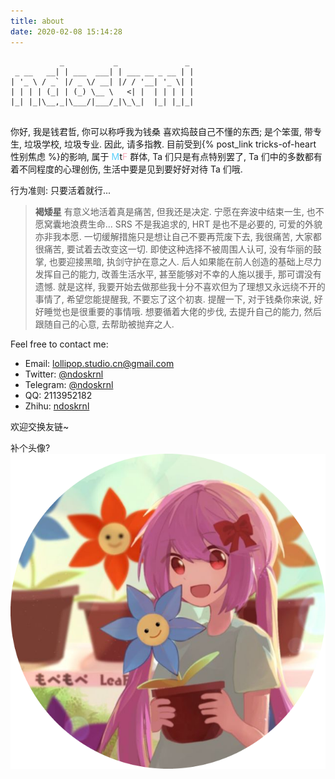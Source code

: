 ```yaml
---
title: about
date: 2020-02-08 15:14:28
---
```


```
           _           _               _ 
 _ __   __| | ___  ___| | ___ __ _ __ | |
| '_ \ / _` |/ _ \/ __| |/ / '__| '_ \| |
| | | | (_| | (_) \__ \   <| |  | | | | |
|_| |_|\__,_|\___/|___/_|\_\_|  |_| |_|_|
                                         
```

你好,
我是钱君哲, 你可以称呼我为钱桑
喜欢捣鼓自己不懂的东西;
是个笨蛋, 带专生, 垃圾学校, 垃圾专业. 因此, 请多指教.
目前受到{% post_link tricks-of-heart 性别焦虑 %}的影响, 属于 <font color=#5BCFFA>M</font>t<font color=#F5ABB9>F</font> 群体, Ta 们只是有点特别罢了, Ta 们中的多数都有着不同程度的心理创伤, 生活中要是见到要好好对待 Ta 们哦.

行为准则: 只要活着就行...

> **褐矮星**
> 有意义地活着真是痛苦, 但我还是决定.
> 宁愿在奔波中结束一生, 也不愿窝囊地浪费生命...
> SRS 不是我追求的, HRT 是也不是必要的, 可爱的外貌亦非我本愿.
> 一切缓解措施只是想让自己不要再荒废下去, 我很痛苦, 大家都很痛苦, 要试着去改变这一切.
> 即使这种选择不被周围人认可, 没有华丽的鼓掌, 也要迎接黑暗, 执剑守护在意之人.
> 后人如果能在前人创造的基础上尽力发挥自己的能力, 改善生活水平, 甚至能够对不幸的人施以援手, 那可谓没有遗憾.
> 就是这样, 我要开始去做那些我十分不喜欢但为了理想又永远绕不开的事情了, 希望您能提醒我, 不要忘了这个初衷.
> 提醒一下, 对于钱桑你来说, 好好睡觉也是很重要的事情哦.
> 想要循着大佬的步伐, 去提升自己的能力, 然后跟随自己的心意, 去帮助被抛弃之人.

Feel free to contact me:
- Email: lollipop.studio.cn@gmail.com
- Twitter: [@ndoskrnl](https://twitter.com/ndoskrnl)
- Telegram: [@ndoskrnl](https://t.me/ndoskrnl)
- QQ: 2113952182
- Zhihu: [ndoskrnl](https://www.zhihu.com/people/logarithm-96)

欢迎交换友链~

补个头像?
![](ndoskrnl.png)